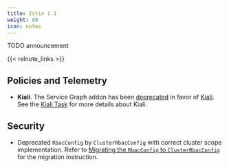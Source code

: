 ```yaml
---
title: Istio 1.1
weight: 89
icon: notes
---
```


TODO announcement

{{< relnote_links >}}

## Policies and Telemetry

- **Kiali**. The Service Graph addon has been [deprecated](https://github.com/istio/istio/issues/9066) in favor of [Kiali](https://www.kiali.io). See the [Kiali Task](/docs/tasks/telemetry/kiali/) for more details about Kiali.

## Security

- Deprecated `RbacConfig` by `ClusterRbacConfig` with correct cluster scope implementation.
  Refer to [Migrating the `RbacConfig` to `ClusterRbacConfig`](/docs/setup/kubernetes/upgrading-istio#migrating-the-rbacconfig-to-clusterrbacconfig)
  for the migration instruction.
